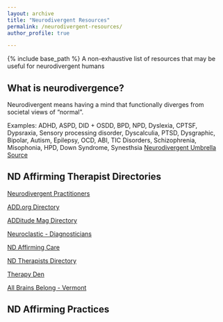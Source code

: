 ```yaml
---
layout: archive
title: "Neurodivergent Resources"
permalink: /neurodivergent-resources/
author_profile: true

---
```




{% include base_path %}
A non-exhaustive list of resources that may be useful for neurodivergent humans

## What is neurodivergence?
Neurodivergent means having a mind that functionally diverges from societal views of “normal”. 

Examples: ADHD, ASPD, DID + OSDD, BPD, NPD, Dyslexia, CPTSF, Dypsraxia, Sensory processing disorder, Dyscalculia, PTSD, Dysgraphic, Bipolar, Autism, Epilepsy, OCD, ABI, TIC Disorders, Schizophrenia, Misophonia, HPD, Down Syndrome, Synesthsia [Neurodivergent Umbrella Source](https://www.livedexperienceeducator.com/resources)

## ND Affirming Therapist Directories
[Neurodivergent Practitioners](https://neurodivergentpractitioners.org/)

[ADD.org Directory](https://add.org/professional-directory/)

[ADDitude Mag Directory](https://www.additudemag.com/top-adhd-clinics/)

[Neuroclastic - Diagnosticians](https://neuroclastic.com/diagnosticians/)

[ND Affirming Care](https://www.ndaffirmingcare.com/)

[ND Therapists Directory](https://neurodivergenttherapists.com/directory/)

[Therapy Den](https://www.therapyden.com/online-therapy)

[All Brains Belong - Vermont](https://allbrainsbelong.org/)


## ND Affirming Practices


